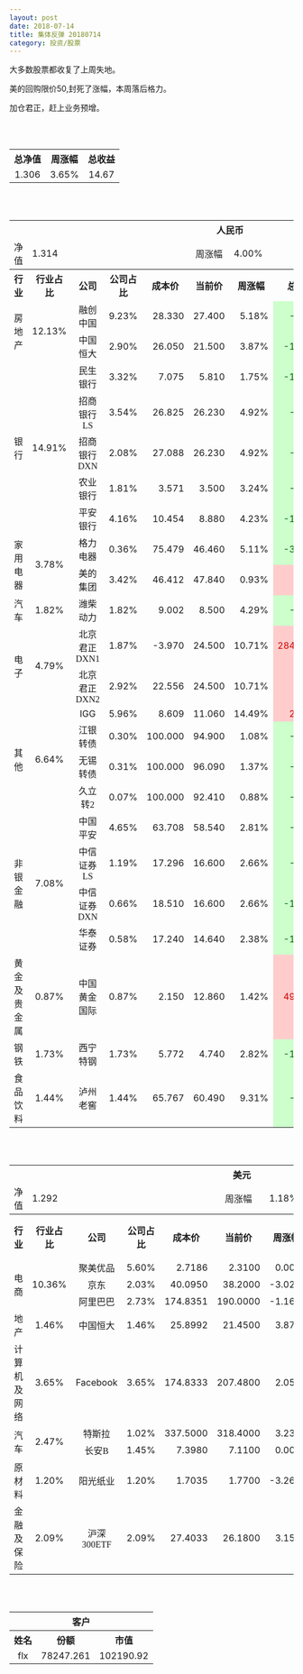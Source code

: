 ```yaml
---
layout: post
date: 2018-07-14
title: 集体反弹 20180714
category: 投资/股票
---
```


大多数股票都收复了上周失地。

美的回购限价50,封死了涨幅，本周落后格力。

加仓君正，赶上业务预增。

<br/>
<br/>

<table cellspacing="0" border="0">
	<tr>
		<th height="21" align="center"><font face="Noto Sans CJK SC Regular">总净值</font></th>
		<th align="center"><font face="Noto Sans CJK SC Regular">周涨幅</font></th>
		<th align="center"><font face="Noto Sans CJK SC Regular">总收益</font></th>
	</tr>
	<tr>
		<td height="17" align="center" sdval="1.306" sdnum="1033;0;0.000">1.306</td>
		<td align="center" sdval="0.0365" sdnum="1033;0;0.00%">3.65%</td>
		<td align="center" sdval="14.67" sdnum="1033;0;0.00">14.67</td>
	</tr>
</table>
<br />
<br />
<table>
	<tr>
		<th colspan="11"  height="21" align="center" valign="middle"><font face="Noto Sans CJK SC Regular">人民币</font></th>
		</tr>
	<tr>
		<td height="17" align="center"><font face="Noto Sans CJK SC Regular">净值</font></td>
		<td colspan="4"  align="left" valign="middle" sdval="1.314" sdnum="1033;">1.314</td>
		<td align="center"><font face="Noto Sans CJK SC Regular">周涨幅</font></td>
		<td colspan="5"  align="left" valign="middle" sdval="0.04" sdnum="1033;0;0.00%">4.00%</td>
		</tr>
	<tr>
		<th height="22" align="center" valign="middle"><font face="Noto Sans CJK SC Regular">行业</font></th>
		<th align="center" valign="middle"><font face="Noto Sans CJK SC Regular">行业占比</font></th>
		<th align="center"><font face="Noto Sans CJK SC Regular">公司</font></th>
		<th align="center"><font face="Noto Sans CJK SC Regular">公司占比</font></th>
		<th align="center"><font face="Noto Sans CJK SC Regular">成本价</font></th>
		<th align="center"><font face="Noto Sans CJK SC Regular">当前价</font></th>
		<th align="center"><font face="Noto Sans CJK SC Regular">周涨幅</font></th>
		<th align="center"><font face="Noto Sans CJK SC Regular">总涨幅</font></th>
		<th align="left"><font face="Noto Sans CJK SC Regular">下一阶梯</font></th>
		<th align="left"><font face="Noto Sans CJK SC Regular">浮动止损价</font></th>
		<th align="center"><font face="Noto Sans CJK SC Regular">止损价</font></th>
	</tr>
	<tr>
		<td rowspan="2"  height="34" align="center" valign="middle"><font face="Noto Sans CJK SC Regular">房地产</font></td>
		<td rowspan="2"  align="center" valign="middle" sdval="0.1213" sdnum="1033;0;0.00%">12.13%</td>
		<td align="center"><font face="Noto Sans CJK SC Regular">融创中国</font></td>
		<td align="right" sdval="0.0923" sdnum="1033;0;0.00%">9.23%</td>
		<td align="right" sdval="28.33" sdnum="1033;0;0.000">28.330</td>
		<td align="right" sdval="27.4" sdnum="1033;0;0.000">27.400</td>
		<td align="right" sdval="0.0518" sdnum="1033;0;0.00%">5.18%</td>
		<td align="right" bgcolor="#CCFFCC" sdval="-0.0342273914578186" sdnum="1033;0;0.00%"><font color="#006600">-3.42%</font></td>
		<td align="right" sdval="35.4125" sdnum="1033;0;0.000">35.413</td>
		<td align="right" sdval="0" sdnum="1033;0;0.000">0.000</td>
		<td align="right" sdval="0" sdnum="1033;0;0.000">0.000</td>
	</tr>
	<tr>
		<td align="center"><font face="Noto Sans CJK SC Regular">中国恒大</font></td>
		<td align="right" sdval="0.029" sdnum="1033;0;0.00%">2.90%</td>
		<td align="right" sdval="26.05" sdnum="1033;0;0.000">26.050</td>
		<td align="right" sdval="21.5" sdnum="1033;0;0.000">21.500</td>
		<td align="right" sdval="0.0387" sdnum="1033;0;0.00%">3.87%</td>
		<td align="right" bgcolor="#CCFFCC" sdval="-0.176064107485605" sdnum="1033;0;0.00%"><font color="#006600">-17.61%</font></td>
		<td align="right" sdval="32.5625" sdnum="1033;0;0.000">32.563</td>
		<td align="right" sdval="0" sdnum="1033;0;0.000">0.000</td>
		<td align="right" sdval="0" sdnum="1033;0;0.000">0.000</td>
	</tr>
	<tr>
		<td rowspan="5"  height="93" align="center" valign="middle"><font face="Noto Sans CJK SC Regular">银行</font></td>
		<td rowspan="5"  align="center" valign="middle" sdval="0.1491" sdnum="1033;0;0.00%">14.91%</td>
		<td align="center"><font face="Noto Sans CJK SC Regular">民生银行</font></td>
		<td align="right" sdval="0.0332" sdnum="1033;0;0.00%">3.32%</td>
		<td align="right" sdval="7.075" sdnum="1033;0;0.000">7.075</td>
		<td align="right" sdval="5.81" sdnum="1033;0;0.000">5.810</td>
		<td align="right" sdval="0.0175" sdnum="1033;0;0.00%">1.75%</td>
		<td align="right" bgcolor="#CCFFCC" sdval="-0.180198586572438" sdnum="1033;0;0.00%"><font color="#006600">-18.02%</font></td>
		<td align="right" sdval="8.84375" sdnum="1033;0;0.000">8.844</td>
		<td align="right" sdval="0" sdnum="1033;0;0.000">0.000</td>
		<td align="right" sdval="0" sdnum="1033;0;0.000">0.000</td>
	</tr>
	<tr>
		<td align="center"><font face="Noto Sans CJK SC Regular">招商银行LS</font></td>
		<td align="right" sdval="0.0354" sdnum="1033;0;0.00%">3.54%</td>
		<td align="right" sdval="26.825" sdnum="1033;0;0.000">26.825</td>
		<td align="right" sdval="26.23" sdnum="1033;0;0.000">26.230</td>
		<td align="right" sdval="0.0492" sdnum="1033;0;0.00%">4.92%</td>
		<td align="right" bgcolor="#CCFFCC" sdval="-0.0235808014911464" sdnum="1033;0;0.00%"><font color="#006600">-2.36%</font></td>
		<td align="right" sdval="33.53125" sdnum="1033;0;0.000">33.531</td>
		<td align="right" sdval="0" sdnum="1033;0;0.000">0.000</td>
		<td align="right" sdval="0" sdnum="1033;0;0.000">0.000</td>
	</tr>
	<tr>
		<td align="center"><font face="Noto Sans CJK SC Regular">招商银行DXN</font></td>
		<td align="right" sdval="0.0208" sdnum="1033;0;0.00%">2.08%</td>
		<td align="right" sdval="27.088" sdnum="1033;0;0.000">27.088</td>
		<td align="right" sdval="26.23" sdnum="1033;0;0.000">26.230</td>
		<td align="right" sdval="0.0492" sdnum="1033;0;0.00%">4.92%</td>
		<td align="right" bgcolor="#CCFFCC" sdval="-0.0330745422327231" sdnum="1033;0;0.00%"><font color="#006600">-3.31%</font></td>
		<td align="right" sdval="33.86" sdnum="1033;0;0.000">33.860</td>
		<td align="right" sdval="0" sdnum="1033;0;0.000">0.000</td>
		<td align="right" sdval="0" sdnum="1033;0;0.000">0.000</td>
	</tr>
	<tr>
		<td align="center"><font face="Noto Sans CJK SC Regular">农业银行</font></td>
		<td align="right" sdval="0.0181" sdnum="1033;0;0.00%">1.81%</td>
		<td align="right" sdval="3.571" sdnum="1033;0;0.000">3.571</td>
		<td align="right" sdval="3.5" sdnum="1033;0;0.000">3.500</td>
		<td align="right" sdval="0.0324" sdnum="1033;0;0.00%">3.24%</td>
		<td align="right" bgcolor="#CCFFCC" sdval="-0.0212823858863065" sdnum="1033;0;0.00%"><font color="#006600">-2.13%</font></td>
		<td align="right" sdval="4.46375" sdnum="1033;0;0.000">4.464</td>
		<td align="right" sdval="0" sdnum="1033;0;0.000">0.000</td>
		<td align="right" sdval="0" sdnum="1033;0;0.000">0.000</td>
	</tr>
	<tr>
		<td align="center"><font face="Noto Sans CJK SC Regular">平安银行</font></td>
		<td align="right" sdval="0.0416" sdnum="1033;0;0.00%">4.16%</td>
		<td align="right" sdval="10.454" sdnum="1033;0;0.000">10.454</td>
		<td align="right" sdval="8.88" sdnum="1033;0;0.000">8.880</td>
		<td align="right" sdval="0.0423" sdnum="1033;0;0.00%">4.23%</td>
		<td align="right" bgcolor="#CCFFCC" sdval="-0.151964377271858" sdnum="1033;0;0.00%"><font color="#006600">-15.20%</font></td>
		<td align="right" sdval="13.0675" sdnum="1033;0;0.000">13.068</td>
		<td align="right" sdval="0" sdnum="1033;0;0.000">0.000</td>
		<td align="right" sdval="0" sdnum="1033;0;0.000">0.000</td>
	</tr>
	<tr>
		<td rowspan="2"  height="34" align="center" valign="middle"><font face="Noto Sans CJK SC Regular">家用电器</font></td>
		<td rowspan="2"  align="center" valign="middle" sdval="0.0378" sdnum="1033;0;0.00%">3.78%</td>
		<td align="center"><font face="Noto Sans CJK SC Regular">格力电器</font></td>
		<td align="right" sdval="0.0036" sdnum="1033;0;0.00%">0.36%</td>
		<td align="right" sdval="75.479" sdnum="1033;0;0.000">75.479</td>
		<td align="right" sdval="46.46" sdnum="1033;0;0.000">46.460</td>
		<td align="right" sdval="0.0511" sdnum="1033;0;0.00%">5.11%</td>
		<td align="right" bgcolor="#CCFFCC" sdval="-0.385864553054492" sdnum="1033;0;0.00%"><font color="#006600">-38.59%</font></td>
		<td align="right" sdval="94.34875" sdnum="1033;0;0.000">94.349</td>
		<td align="right" sdval="0" sdnum="1033;0;0.000">0.000</td>
		<td align="right" sdval="0" sdnum="1033;0;0.000">0.000</td>
	</tr>
	<tr>
		<td align="center"><font face="Noto Sans CJK SC Regular">美的集团</font></td>
		<td align="right" sdval="0.0342" sdnum="1033;0;0.00%">3.42%</td>
		<td align="right" sdval="46.412" sdnum="1033;0;0.000">46.412</td>
		<td align="right" sdval="47.84" sdnum="1033;0;0.000">47.840</td>
		<td align="right" sdval="0.0093" sdnum="1033;0;0.00%">0.93%</td>
		<td align="right" bgcolor="#FFCCCC" sdval="0.0293679048521933" sdnum="1033;0;0.00%"><font color="#CC0000">2.94%</font></td>
		<td align="right" sdval="58.015" sdnum="1033;0;0.000">58.015</td>
		<td align="right" sdval="0" sdnum="1033;0;0.000">0.000</td>
		<td align="right" sdval="0" sdnum="1033;0;0.000">0.000</td>
	</tr>
	<tr>
		<td height="17" align="center" valign="middle"><font face="Noto Sans CJK SC Regular">汽车</font></td>
		<td align="center" valign="middle" sdval="0.0182" sdnum="1033;0;0.00%">1.82%</td>
		<td align="center"><font face="Noto Sans CJK SC Regular">潍柴动力</font></td>
		<td align="right" sdval="0.0182" sdnum="1033;0;0.00%">1.82%</td>
		<td align="right" sdval="9.002" sdnum="1033;0;0.000">9.002</td>
		<td align="right" sdval="8.5" sdnum="1033;0;0.000">8.500</td>
		<td align="right" sdval="0.0429" sdnum="1033;0;0.00%">4.29%</td>
		<td align="right" bgcolor="#CCFFCC" sdval="-0.0571653854698957" sdnum="1033;0;0.00%"><font color="#006600">-5.72%</font></td>
		<td align="right" sdval="11.2525" sdnum="1033;0;0.000">11.253</td>
		<td align="right" sdval="0" sdnum="1033;0;0.000">0.000</td>
		<td align="right" sdval="0" sdnum="1033;0;0.000">0.000</td>
	</tr>
	<tr>
		<td rowspan="2"  height="42" align="center" valign="middle"><font face="Noto Sans CJK SC Regular">电子</font></td>
		<td rowspan="2"  align="center" valign="middle" sdval="0.0479" sdnum="1033;0;0.00%">4.79%</td>
		<td align="center"><font face="Noto Sans CJK SC Regular">北京君正DXN1</font></td>
		<td align="right" sdval="0.0187" sdnum="1033;0;0.00%">1.87%</td>
		<td align="right" sdval="-3.97" sdnum="1033;0;0.000">-3.970</td>
		<td align="right" sdval="24.5" sdnum="1033;0;0.000">24.500</td>
		<td align="right" sdval="0.1071" sdnum="1033;0;0.00%">10.71%</td>
		<td align="right" bgcolor="#FFCCCC" sdval="28.47" sdnum="1033;0;0.00%"><font color="#CC0000">2847.00%</font></td>
		<td align="right" bgcolor="#CCFFCC" sdval="35.527136788005" sdnum="1033;0;0.000"><font color="#006600">35.527</font></td>
		<td align="right" bgcolor="#FFCCCC" sdval="26.1479726759717" sdnum="1033;0;0.000"><font color="#CC0000">26.148</font></td>
		<td align="right" sdval="0" sdnum="1033;0;0.000">0.000</td>
	</tr>
	<tr>
		<td align="center"><font face="Noto Sans CJK SC Regular">北京君正DXN2</font></td>
		<td align="right" sdval="0.0292" sdnum="1033;0;0.00%">2.92%</td>
		<td align="right" sdval="22.556" sdnum="1033;0;0.000">22.556</td>
		<td align="right" sdval="24.5" sdnum="1033;0;0.000">24.500</td>
		<td align="right" sdval="0.1071" sdnum="1033;0;0.00%">10.71%</td>
		<td align="right" bgcolor="#FFCCCC" sdval="0.0847854938818939" sdnum="1033;0;0.00%"><font color="#CC0000">8.48%</font></td>
		<td align="right" sdval="28.195" sdnum="1033;0;0.000">28.195</td>
		<td align="right" sdval="0" sdnum="1033;0;0.000">0.000</td>
		<td align="right" sdval="0" sdnum="1033;0;0.000">0.000</td>
	</tr>
	<tr>
		<td rowspan="4"  height="72" align="center" valign="middle"><font face="Noto Sans CJK SC Regular">其他</font></td>
		<td rowspan="4"  align="center" valign="middle" sdval="0.0664" sdnum="1033;0;0.00%">6.64%</td>
		<td align="center">IGG</td>
		<td align="right" sdval="0.0596" sdnum="1033;0;0.00%">5.96%</td>
		<td align="right" sdval="8.6088" sdnum="1033;0;0.000">8.609</td>
		<td align="right" sdval="11.06" sdnum="1033;0;0.000">11.060</td>
		<td align="right" sdval="0.1449" sdnum="1033;0;0.00%">14.49%</td>
		<td align="right" bgcolor="#FFCCCC" sdval="0.283331902239569" sdnum="1033;0;0.00%"><font color="#CC0000">28.33%</font></td>
		<td align="right" bgcolor="#CCFFCC" sdval="13.45125" sdnum="1033;0;0.000"><font color="#006600">13.451</font></td>
		<td align="right" bgcolor="#FFCCCC" sdval="9.90012" sdnum="1033;0;0.000"><font color="#CC0000">9.900</font></td>
		<td align="right" bgcolor="#FFCCCC" sdval="9.9" sdnum="1033;0;0.000"><font color="#CC0000">9.900</font></td>
	</tr>
	<tr>
		<td align="center"><font face="Noto Sans CJK SC Regular"> 江银转债</font></td>
		<td align="right" sdval="0.003" sdnum="1033;0;0.00%">0.30%</td>
		<td align="right" sdval="100" sdnum="1033;0;0.000">100.000</td>
		<td align="right" sdval="94.9" sdnum="1033;0;0.000">94.900</td>
		<td align="right" sdval="0.0108" sdnum="1033;0;0.00%">1.08%</td>
		<td align="right" bgcolor="#CCFFCC" sdval="-0.0524" sdnum="1033;0;0.00%"><font color="#006600">-5.24%</font></td>
		<td align="right" sdval="125" sdnum="1033;0;0.000">125.000</td>
		<td align="right" sdval="0" sdnum="1033;0;0.000">0.000</td>
		<td align="right" sdval="0" sdnum="1033;0;0.000">0.000</td>
	</tr>
	<tr>
		<td align="center"><font face="Noto Sans CJK SC Regular">无锡转债</font></td>
		<td align="right" sdval="0.0031" sdnum="1033;0;0.00%">0.31%</td>
		<td align="right" sdval="100" sdnum="1033;0;0.000">100.000</td>
		<td align="right" sdval="96.09" sdnum="1033;0;0.000">96.090</td>
		<td align="right" sdval="0.0137" sdnum="1033;0;0.00%">1.37%</td>
		<td align="right" bgcolor="#CCFFCC" sdval="-0.0405" sdnum="1033;0;0.00%"><font color="#006600">-4.05%</font></td>
		<td align="right" sdval="125" sdnum="1033;0;0.000">125.000</td>
		<td align="right" sdval="0" sdnum="1033;0;0.000">0.000</td>
		<td align="right" sdval="0" sdnum="1033;0;0.000">0.000</td>
	</tr>
	<tr>
		<td align="center"><font face="Noto Sans CJK SC Regular">久立转2</font></td>
		<td align="right" sdval="0.0007" sdnum="1033;0;0.00%">0.07%</td>
		<td align="right" sdval="100" sdnum="1033;0;0.000">100.000</td>
		<td align="right" sdval="92.41" sdnum="1033;0;0.000">92.410</td>
		<td align="right" sdval="0.0088" sdnum="1033;0;0.00%">0.88%</td>
		<td align="right" bgcolor="#CCFFCC" sdval="-0.0773000000000001" sdnum="1033;0;0.00%"><font color="#006600">-7.73%</font></td>
		<td align="right" sdval="125" sdnum="1033;0;0.000">125.000</td>
		<td align="right" sdval="0" sdnum="1033;0;0.000">0.000</td>
		<td align="right" sdval="0" sdnum="1033;0;0.000">0.000</td>
	</tr>
	<tr>
		<td rowspan="4"  height="70" align="center" valign="middle"><font face="Noto Sans CJK SC Regular">非银金融</font></td>
		<td rowspan="4"  align="center" valign="middle" sdval="0.0708" sdnum="1033;0;0.00%">7.08%</td>
		<td align="center"><font face="Noto Sans CJK SC Regular">中国平安</font></td>
		<td align="right" sdval="0.0465" sdnum="1033;0;0.00%">4.65%</td>
		<td align="right" sdval="63.708" sdnum="1033;0;0.000">63.708</td>
		<td align="right" sdval="58.54" sdnum="1033;0;0.000">58.540</td>
		<td align="right" sdval="0.0281" sdnum="1033;0;0.00%">2.81%</td>
		<td align="right" bgcolor="#CCFFCC" sdval="-0.0825201105041754" sdnum="1033;0;0.00%"><font color="#006600">-8.25%</font></td>
		<td align="right" sdval="79.635" sdnum="1033;0;0.000">79.635</td>
		<td align="right" sdval="0" sdnum="1033;0;0.000">0.000</td>
		<td align="right" sdval="0" sdnum="1033;0;0.000">0.000</td>
	</tr>
	<tr>
		<td align="center"><font face="Noto Sans CJK SC Regular">中信证券LS</font></td>
		<td align="right" sdval="0.0119" sdnum="1033;0;0.00%">1.19%</td>
		<td align="right" sdval="17.296" sdnum="1033;0;0.000">17.296</td>
		<td align="right" sdval="16.6" sdnum="1033;0;0.000">16.600</td>
		<td align="right" sdval="0.0266" sdnum="1033;0;0.00%">2.66%</td>
		<td align="right" bgcolor="#CCFFCC" sdval="-0.0416405180388528" sdnum="1033;0;0.00%"><font color="#006600">-4.16%</font></td>
		<td align="right" sdval="21.62" sdnum="1033;0;0.000">21.620</td>
		<td align="right" sdval="0" sdnum="1033;0;0.000">0.000</td>
		<td align="right" sdval="0" sdnum="1033;0;0.000">0.000</td>
	</tr>
	<tr>
		<td align="center"><font face="Noto Sans CJK SC Regular">中信证券DXN</font></td>
		<td align="right" sdval="0.0066" sdnum="1033;0;0.00%">0.66%</td>
		<td align="right" sdval="18.51" sdnum="1033;0;0.000">18.510</td>
		<td align="right" sdval="16.6" sdnum="1033;0;0.000">16.600</td>
		<td align="right" sdval="0.0266" sdnum="1033;0;0.00%">2.66%</td>
		<td align="right" bgcolor="#CCFFCC" sdval="-0.104587466234468" sdnum="1033;0;0.00%"><font color="#006600">-10.46%</font></td>
		<td align="right" sdval="23.1375" sdnum="1033;0;0.000">23.138</td>
		<td align="right" sdval="0" sdnum="1033;0;0.000">0.000</td>
		<td align="right" sdval="0" sdnum="1033;0;0.000">0.000</td>
	</tr>
	<tr>
		<td align="center"><font face="Noto Sans CJK SC Regular">华泰证券</font></td>
		<td align="right" sdval="0.0058" sdnum="1033;0;0.00%">0.58%</td>
		<td align="right" sdval="17.24" sdnum="1033;0;0.000">17.240</td>
		<td align="right" sdval="14.64" sdnum="1033;0;0.000">14.640</td>
		<td align="right" sdval="0.0238" sdnum="1033;0;0.00%">2.38%</td>
		<td align="right" bgcolor="#CCFFCC" sdval="-0.152212064965197" sdnum="1033;0;0.00%"><font color="#006600">-15.22%</font></td>
		<td align="right" sdval="21.55" sdnum="1033;0;0.000">21.550</td>
		<td align="right" sdval="0" sdnum="1033;0;0.000">0.000</td>
		<td align="right" sdval="0" sdnum="1033;0;0.000">0.000</td>
	</tr>
	<tr>
		<td height="17" align="center"><font face="Noto Sans CJK SC Regular">黄金及贵金属</font></td>
		<td align="center" valign="middle" sdval="0.0087" sdnum="1033;0;0.00%">0.87%</td>
		<td align="center"><font face="Noto Sans CJK SC Regular">中国黄金国际</font></td>
		<td align="right" sdval="0.0087" sdnum="1033;0;0.00%">0.87%</td>
		<td align="right" sdval="2.15" sdnum="1033;0;0.000">2.150</td>
		<td align="right" sdval="12.86" sdnum="1033;0;0.000">12.860</td>
		<td align="right" sdval="0.0142" sdnum="1033;0;0.00%">1.42%</td>
		<td align="right" bgcolor="#FFCCCC" sdval="4.97999534883721" sdnum="1033;0;0.00%"><font color="#CC0000">498.00%</font></td>
		<td align="right" bgcolor="#CCFFCC" sdval="16.0187482833862" sdnum="1033;0;0.000"><font color="#006600">16.019</font></td>
		<td align="right" bgcolor="#FFCCCC" sdval="11.7897987365723" sdnum="1033;0;0.000"><font color="#CC0000">11.790</font></td>
		<td align="right" sdval="0" sdnum="1033;0;0.000">0.000</td>
	</tr>
	<tr>
		<td height="17" align="center"><font face="Noto Sans CJK SC Regular">钢铁</font></td>
		<td align="center" valign="middle" sdval="0.0173" sdnum="1033;0;0.00%">1.73%</td>
		<td align="center"><font face="Noto Sans CJK SC Regular">西宁特钢</font></td>
		<td align="right" sdval="0.0173" sdnum="1033;0;0.00%">1.73%</td>
		<td align="right" sdval="5.772" sdnum="1033;0;0.000">5.772</td>
		<td align="right" sdval="4.74" sdnum="1033;0;0.000">4.740</td>
		<td align="right" sdval="0.0282" sdnum="1033;0;0.00%">2.82%</td>
		<td align="right" bgcolor="#CCFFCC" sdval="-0.180194178794179" sdnum="1033;0;0.00%"><font color="#006600">-18.02%</font></td>
		<td align="right" sdval="7.215" sdnum="1033;0;0.000">7.215</td>
		<td align="right" sdval="0" sdnum="1033;0;0.000">0.000</td>
		<td align="right" sdval="0" sdnum="1033;0;0.000">0.000</td>
	</tr>
	<tr>
		<td height="17" align="center"><font face="Noto Sans CJK SC Regular">食品饮料</font></td>
		<td align="center" valign="middle" sdval="0.0144" sdnum="1033;0;0.00%">1.44%</td>
		<td align="center"><font face="Noto Sans CJK SC Regular">泸州老窖</font></td>
		<td align="right" sdval="0.0144" sdnum="1033;0;0.00%">1.44%</td>
		<td align="right" sdval="65.767" sdnum="1033;0;0.000">65.767</td>
		<td align="right" sdval="60.49" sdnum="1033;0;0.000">60.490</td>
		<td align="right" sdval="0.0931" sdnum="1033;0;0.00%">9.31%</td>
		<td align="right" bgcolor="#CCFFCC" sdval="-0.0816378092356349" sdnum="1033;0;0.00%"><font color="#006600">-8.16%</font></td>
		<td align="right" sdval="82.20875" sdnum="1033;0;0.000">82.209</td>
		<td align="right" sdval="0" sdnum="1033;0;0.000">0.000</td>
		<td align="right" sdval="0" sdnum="1033;0;0.000">0.000</td>
	</tr>
</table>
<br />
<br />
<table>
	<tr>
		<th colspan="11"  height="21" align="center" valign="middle"><font face="Noto Sans CJK SC Regular">美元</font></th>
		</tr>
	<tr>
		<td height="17" align="center"><font face="Noto Sans CJK SC Regular">净值</font></td>
		<td colspan="4"  align="left" valign="middle" sdval="1.292" sdnum="1033;">1.292</td>
		<td align="center"><font face="Noto Sans CJK SC Regular">周涨幅</font></td>
		<td colspan="5"  align="left" valign="middle" sdval="0.0118" sdnum="1033;0;0.00%">1.18%</td>
		</tr>
	<tr>
		<th height="21" align="center" valign="middle"><font face="Noto Sans CJK SC Regular">行业</font></th>
		<th align="center" valign="middle"><font face="Noto Sans CJK SC Regular">行业占比</font></th>
		<th align="center"><font face="Noto Sans CJK SC Regular">公司</font></th>
		<th align="center"><font face="Noto Sans CJK SC Regular">公司占比</font></th>
		<th align="center"><font face="Noto Sans CJK SC Regular">成本价</font></th>
		<th align="center"><font face="Noto Sans CJK SC Regular">当前价</font></th>
		<th align="center"><font face="Noto Sans CJK SC Regular">周涨幅</font></th>
		<th align="center"><font face="Noto Sans CJK SC Regular">总涨幅</font></th>
		<th align="left"><font face="Noto Sans CJK SC Regular">下一阶梯</font></th>
		<th align="left"><font face="Noto Sans CJK SC Regular">浮动止损价</font></th>
		<th align="center"><font face="Noto Sans CJK SC Regular">止损价</font></th>
	</tr>
	<tr>
		<td rowspan="3"  height="51" align="center" valign="middle"><font face="Noto Sans CJK SC Regular">电商</font></td>
		<td rowspan="3"  align="center" valign="middle" sdval="0.1036" sdnum="1033;0;0.00%">10.36%</td>
		<td align="center" sdnum="1033;0;0.00%"><font face="Noto Sans CJK SC Regular">聚美优品</font></td>
		<td align="right" sdval="0.056" sdnum="1033;0;0.00%">5.60%</td>
		<td align="right" sdval="2.7186" sdnum="1033;0;0.0000">2.7186</td>
		<td align="right" sdval="2.31" sdnum="1033;0;0.0000">2.3100</td>
		<td align="right" sdval="0" sdnum="1033;0;0.00%">0.00%</td>
		<td align="right" bgcolor="#CCFFCC" sdval="-0.151697947472964" sdnum="1033;0;0.00%"><font color="#006600">-15.17%</font></td>
		<td align="right" sdval="3.39825" sdnum="1033;0;0.000">3.398</td>
		<td align="right" sdval="0" sdnum="1033;0;0.000">0.000</td>
		<td align="right" sdval="0" sdnum="1033;0;0.000">0.000</td>
	</tr>
	<tr>
		<td align="center" sdnum="1033;0;0.00%"><font face="Noto Sans CJK SC Regular">京东</font></td>
		<td align="right" sdval="0.0203" sdnum="1033;0;0.00%">2.03%</td>
		<td align="right" sdval="40.095" sdnum="1033;0;0.0000">40.0950</td>
		<td align="right" sdval="38.2" sdnum="1033;0;0.0000">38.2000</td>
		<td align="right" sdval="-0.0302" sdnum="1033;0;0.00%">-3.02%</td>
		<td align="right" bgcolor="#CCFFCC" sdval="-0.0486627509664547" sdnum="1033;0;0.00%"><font color="#006600">-4.87%</font></td>
		<td align="right" sdval="50.11875" sdnum="1033;0;0.000">50.119</td>
		<td align="right" sdval="0" sdnum="1033;0;0.000">0.000</td>
		<td align="right" sdval="0" sdnum="1033;0;0.000">0.000</td>
	</tr>
	<tr>
		<td align="center" sdnum="1033;0;0.00%"><font face="Noto Sans CJK SC Regular">阿里巴巴</font></td>
		<td align="right" sdval="0.0273" sdnum="1033;0;0.00%">2.73%</td>
		<td align="right" sdval="174.8351" sdnum="1033;0;0.0000">174.8351</td>
		<td align="right" sdval="190" sdnum="1033;0;0.0000">190.0000</td>
		<td align="right" sdval="-0.0116" sdnum="1033;0;0.00%">-1.16%</td>
		<td align="right" bgcolor="#FFCCCC" sdval="0.0853383036930226" sdnum="1033;0;0.00%"><font color="#CC0000">8.53%</font></td>
		<td align="right" sdval="218.543875" sdnum="1033;0;0.000">218.544</td>
		<td align="right" sdval="0" sdnum="1033;0;0.000">0.000</td>
		<td align="right" sdval="0" sdnum="1033;0;0.000">0.000</td>
	</tr>
	<tr>
		<td height="17" align="center" valign="middle"><font face="Noto Sans CJK SC Regular">地产</font></td>
		<td align="center" sdval="0.0146" sdnum="1033;0;0.00%">1.46%</td>
		<td align="center" sdnum="1033;0;0.00%"><font face="Noto Sans CJK SC Regular">中国恒大</font></td>
		<td align="right" sdval="0.0146" sdnum="1033;0;0.00%">1.46%</td>
		<td align="right" sdval="25.8992" sdnum="1033;0;0.0000">25.8992</td>
		<td align="right" sdval="21.45" sdnum="1033;0;0.0000">21.4500</td>
		<td align="right" sdval="0.0387" sdnum="1033;0;0.00%">3.87%</td>
		<td align="right" bgcolor="#CCFFCC" sdval="-0.173189090010502" sdnum="1033;0;0.00%"><font color="#006600">-17.32%</font></td>
		<td align="right" sdval="32.374" sdnum="1033;0;0.000">32.374</td>
		<td align="right" sdval="0" sdnum="1033;0;0.000">0.000</td>
		<td align="right" sdval="0" sdnum="1033;0;0.000">0.000</td>
	</tr>
	<tr>
		<td height="17" align="center"><font face="Noto Sans CJK SC Regular">计算机及网络</font></td>
		<td align="center" sdval="0.0365" sdnum="1033;0;0.00%">3.65%</td>
		<td align="center" sdnum="1033;0;0.00%">Facebook</td>
		<td align="right" sdval="0.0365" sdnum="1033;0;0.00%">3.65%</td>
		<td align="right" sdval="174.8333" sdnum="1033;0;0.0000">174.8333</td>
		<td align="right" sdval="207.48" sdnum="1033;0;0.0000">207.4800</td>
		<td align="right" sdval="0.0205" sdnum="1033;0;0.00%">2.05%</td>
		<td align="right" bgcolor="#FFCCCC" sdval="0.185330445515814" sdnum="1033;0;0.00%"><font color="#CC0000">18.53%</font></td>
		<td align="right" sdval="218.541625" sdnum="1033;0;0.000">218.542</td>
		<td align="right" sdval="0" sdnum="1033;0;0.000">0.000</td>
		<td align="right" sdval="0" sdnum="1033;0;0.000">0.000</td>
	</tr>
	<tr>
		<td rowspan="2"  height="38" align="center" valign="middle"><font face="Noto Sans CJK SC Regular">汽车</font></td>
		<td rowspan="2"  align="center" valign="middle" sdval="0.0247" sdnum="1033;0;0.00%">2.47%</td>
		<td align="center" sdnum="1033;0;0.00%"><font face="Noto Sans CJK SC Regular">特斯拉</font></td>
		<td align="right" sdval="0.0102" sdnum="1033;0;0.00%">1.02%</td>
		<td align="right" sdval="337.5" sdnum="1033;0;0.0000">337.5000</td>
		<td align="right" sdval="318.4" sdnum="1033;0;0.0000">318.4000</td>
		<td align="right" sdval="0.0323" sdnum="1033;0;0.00%">3.23%</td>
		<td align="right" bgcolor="#CCFFCC" sdval="-0.0579925925925927" sdnum="1033;0;0.00%"><font color="#006600">-5.80%</font></td>
		<td align="right" sdval="421.875" sdnum="1033;0;0.000">421.875</td>
		<td align="right" sdval="0" sdnum="1033;0;0.000">0.000</td>
		<td align="right" sdval="0" sdnum="1033;0;0.000">0.000</td>
	</tr>
	<tr>
		<td align="center" sdnum="1033;0;0.00%"><font face="Noto Sans CJK SC Regular">长安B</font></td>
		<td align="right" sdval="0.0145" sdnum="1033;0;0.00%">1.45%</td>
		<td align="right" sdval="7.398" sdnum="1033;0;0.0000">7.3980</td>
		<td align="right" sdval="7.11" sdnum="1033;0;0.0000">7.1100</td>
		<td align="right" sdval="0" sdnum="1033;0;0.00%">0.00%</td>
		<td align="right" bgcolor="#CCFFCC" sdval="-0.0403294403892944" sdnum="1033;0;0.00%"><font color="#006600">-4.03%</font></td>
		<td align="right" sdval="9.2475" sdnum="1033;0;0.000">9.248</td>
		<td align="right" sdval="0" sdnum="1033;0;0.000">0.000</td>
		<td align="right" sdval="0" sdnum="1033;0;0.000">0.000</td>
	</tr>
	<tr>
		<td height="17" align="center"><font face="Noto Sans CJK SC Regular">原材料</font></td>
		<td align="center" sdval="0.012" sdnum="1033;0;0.00%">1.20%</td>
		<td align="center" sdnum="1033;0;0.00%"><font face="Noto Sans CJK SC Regular">阳光纸业</font></td>
		<td align="right" sdval="0.012" sdnum="1033;0;0.00%">1.20%</td>
		<td align="right" sdval="1.7035" sdnum="1033;0;0.0000">1.7035</td>
		<td align="right" sdval="1.77" sdnum="1033;0;0.0000">1.7700</td>
		<td align="right" sdval="-0.0326" sdnum="1033;0;0.00%">-3.26%</td>
		<td align="right" bgcolor="#FFCCCC" sdval="0.0376372761960668" sdnum="1033;0;0.00%"><font color="#CC0000">3.76%</font></td>
		<td align="right" sdval="2.129375" sdnum="1033;0;0.000">2.129</td>
		<td align="right" sdval="0" sdnum="1033;0;0.000">0.000</td>
		<td align="right" sdval="0" sdnum="1033;0;0.000">0.000</td>
	</tr>
	<tr>
		<td height="21" align="center"><font face="Noto Sans CJK SC Regular"> 金融及保险</font></td>
		<td align="center" sdval="0.0209" sdnum="1033;0;0.00%">2.09%</td>
		<td align="center" sdnum="1033;0;0.00%"><font face="Noto Sans CJK SC Regular">沪深300ETF</font></td>
		<td align="right" sdval="0.0209" sdnum="1033;0;0.00%">2.09%</td>
		<td align="right" sdval="27.4033" sdnum="1033;0;0.0000">27.4033</td>
		<td align="right" sdval="26.18" sdnum="1033;0;0.0000">26.1800</td>
		<td align="right" sdval="0.0315" sdnum="1033;0;0.00%">3.15%</td>
		<td align="right" bgcolor="#CCFFCC" sdval="-0.046040608977751" sdnum="1033;0;0.00%"><font color="#006600">-4.60%</font></td>
		<td align="right" sdval="34.254125" sdnum="1033;0;0.000">34.254</td>
		<td align="right" sdval="0" sdnum="1033;0;0.000">0.000</td>
		<td align="right" sdval="0" sdnum="1033;0;0.000">0.000</td>
	</tr>
</table>
<br />
<br />
<table>
	<tr>
		<th colspan="11"  height="21" align="center" valign="middle"><font face="Noto Sans CJK SC Regular">客户</font></th>
		</tr>
	<tr>
		<th height="21" align="center"><font face="Noto Sans CJK SC Regular">姓名</font></th>
		<th align="center"><font face="Noto Sans CJK SC Regular">份额</font></th>
		<th align="center"><font face="Noto Sans CJK SC Regular">市值</font></th>
	</tr>
	<tr>
		<td height="17" align="center">flx</td>
		<td align="center" sdval="78247.261" sdnum="1033;">78247.261</td>
		<td align="center" sdval="102190.922866" sdnum="1033;0;0.00">102190.92</td>
	</tr>
</table>

